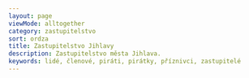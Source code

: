 ```yaml
---
layout: page
viewMode: alltogether
category: zastupitelstvo
sort: ordza
title: Zastupitelstvo Jihlavy
description: Zastupitelstvo města Jihlava.
keywords: lidé, členové, piráti, pirátky, příznivci, zastupitelé
---
```

